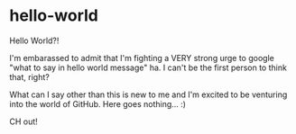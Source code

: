 # hello-world

Hello World?!

I'm embarassed to admit that I'm fighting a VERY strong urge to google "what to say in hello world message" ha.  I can't be the first person to think that, right?  

What can I say other than this is new to me and I'm excited to be venturing into the world of GitHub.  Here goes nothing... :)

CH out!
